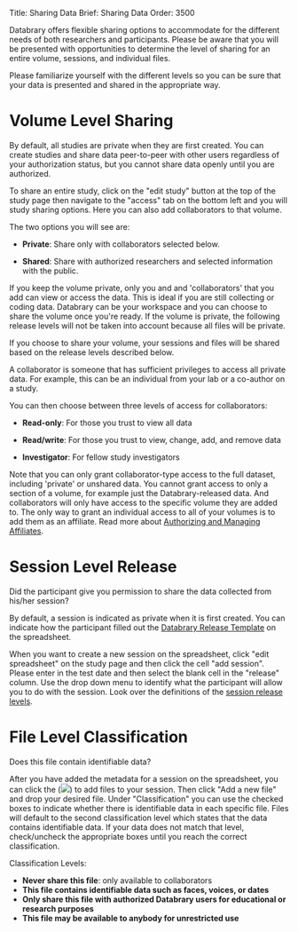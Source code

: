 Title: Sharing Data
Brief: Sharing Data
Order: 3500

Databrary offers flexible sharing options to accommodate for the different needs of both researchers and participants. Please be aware that you will be presented with opportunities to determine the level of sharing for an entire volume, sessions, and individual files. 

Please familiarize yourself with the different levels so you can be sure that your data is presented and shared in the appropriate way.


# Volume Level Sharing  

By default, all studies are private when they are first created.
You can create studies and share data peer-to-peer with other users regardless of your authorization status, but you cannot share data openly until you are authorized.

To share an entire study, click on the "edit study" button at the top of the study page then navigate to the "access" tab on the bottom left and you will study sharing options. Here you can also add collaborators to that volume.

The two options you will see are: 

- **Private**: Share only with collaborators selected below.

- **Shared**: Share with authorized researchers and selected information with the public.

If you keep the volume private, only you and and 'collaborators' that you add can view or access the data. This is ideal if you are still collecting or coding data. Databrary can be your workspace and you can choose to share the volume once you're ready. If the volume is private, the following release levels will not be taken into account because all files will be private. 

If you choose to share your volume, your sessions and files will be shared based on the release levels described below. 

A collaborator is someone that has sufficient privileges to access all private data. For example, this can be an individual from your lab or a co-author on a study. 

You can then choose between three levels of access for collaborators:
 
- **Read-only**: For those you trust to view all data 

- **Read/write**: For those you trust to view, change, add, and remove data 

- **Investigator**: For fellow study investigators

Note that you can only grant collaborator-type access to the full dataset, including 'private' or unshared data.
You cannot grant access to only a section of a volume, for example just the Databrary-released data. And collaborators will only have access to the specific volume they are added to. The only way to grant an individual access to all of your volumes is to add them as an affiliate. Read more about [Authorizing and Managing Affiliates](|filename|authorization/affiliates.md). 


# Session Level Release

Did the participant give you permission to share the data collected from his/her session?

By default, a session is indicated as private when it is first created. You can indicate how the participant filled out the [Databrary Release Template](|filename|../../policies/release-template.md) on the spreadsheet. 

When you want to create a new session on the spreadsheet, click "edit spreadsheet" on the study page and then click the cell "add session". Please enter in the test date and then select the blank cell in the "release" column. Use the drop down menu to identify what the participant will allow you to do with the session. Look over the definitions of the [session release levels](|filename|release/release-levels.md). 


# File Level Classification

Does this file contain identifiable data? 

After you have added the metadata for a session on the spreadsheet, you can click the (<img src="https://nyu.databrary.org/public/images/icon/session2.png">) to add files to your session. Then click "Add a new file" and drop your desired file. Under "Classification" you can use the checked boxes to indicate whether there is identifiable data in each specific file. Files will default to the second classification level which states that the data contains identifiable data. If your data does not match that level, check/uncheck the appropriate boxes until you reach the correct classification. 

Classification Levels:

- **Never share this file**: only available to collaborators
- **This file contains identifiable data such as faces, voices, or dates**
- **Only share this file with authorized Databrary users for educational or research purposes**
- **This file may be available to anybody for unrestricted use**


